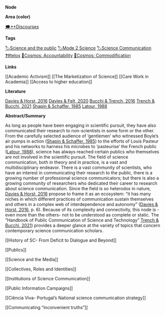 **Node**

**Area (color)**

[🗯️**Discourses](https://lean-sphynx-49b.notion.site/Discourses-ab06ed1436054e5b9bf0c0af92149114?pvs=21)

**Tags**

[🏷️Science and the public](https://lean-sphynx-49b.notion.site/Science-and-the-public-0e97862561e84379a6fa9cf93b90ab2b?pvs=21) [🏷️Mode 2 Science](https://lean-sphynx-49b.notion.site/Mode-2-Science-f4287daae3de4bb983342cd01f6f6bcb?pvs=21) [🏷️Science Communication](https://lean-sphynx-49b.notion.site/Science-Communication-08922d606e5e47f293f5c56d536a9836?pvs=21) [❓#telos](https://lean-sphynx-49b.notion.site/Telos-11587210186680608bc3ecc5d1ba5772?pvs=21) [🌌Cosmos: Accountability](https://lean-sphynx-49b.notion.site/Cosmos-Accountability-d4c5602b14234f37b493f1133e177038?pvs=21) [🌌Cosmos: Commodification](https://lean-sphynx-49b.notion.site/Cosmos-Commodification-ce1df3cd683e4bc39a4f7348f4df6701?pvs=21)

**Links**

[[Academic Activism]] [[The Marketization of Science]] [[Care Work in Academia]] [[Access to higher education]]

**Literature**

[Davies & Horst, 2016](https://lean-sphynx-49b.notion.site/Davies-Horst-2016-d7ce925c7b334648a32b78f31367dcaa?pvs=21) [Davies & Felt, 2020](https://lean-sphynx-49b.notion.site/Davies-Felt-2020-fbae0c964de54c5f863e81de813ab1cc?pvs=21) [Bucchi & Trench, 2016](https://lean-sphynx-49b.notion.site/Bucchi-Trench-2016-45727911e88d4733b648c17a1dd74fc5?pvs=21) [Trench & Bucchi, 2021](https://lean-sphynx-49b.notion.site/Trench-Bucchi-2021-0810838c41e54c49bdcb3276d76b8c8e?pvs=21) [Shapin & Schaffer, 1985](https://lean-sphynx-49b.notion.site/Shapin-Schaffer-1985-7abf6c1c6e084670ae1b8991c0b135d1?pvs=21) [Latour, 1988](https://lean-sphynx-49b.notion.site/Latour-1988-39b602db5e2b42f6907766b3222cd9f7?pvs=21)

**Abstract/Summary**

As long as people have been engaging in scientific pursuit, they have also communicated their research to non-scientists in some form or the other. From the carefully selected audience of ‘gentlemen’ who witnessed Boyle’s air pumps in action ([Shapin & Schaffer, 1985](https://lean-sphynx-49b.notion.site/Shapin-Schaffer-1985-7abf6c1c6e084670ae1b8991c0b135d1?pvs=21)) to the efforts of Louis Pasteur and his networks to harness his microbes to ‘pasteurise’ the French public ([Latour, 1988](https://lean-sphynx-49b.notion.site/Latour-1988-39b602db5e2b42f6907766b3222cd9f7?pvs=21)), science has always reached certain publics who themselves are not involved in the scientific pursuit. The field of science communication, both in theory and in practice, is a vast and multidisciplinary endeavor. There is a vast community of scientists, who have an interest in communicating their research to the public, there is a growing number of professional science communicators; but there is also a growing community of researchers who dedicated their career to research about science communication. Since the field is so heterodox in nature, [Davies & Horst, 2016](https://lean-sphynx-49b.notion.site/Davies-Horst-2016-d7ce925c7b334648a32b78f31367dcaa?pvs=21) propose to frame it as an ecosystem: “it has many niches in which different practices of communication sustain themselves and others in a complex web of interdependence and autonomy” ([Davies & Horst, 2016](https://lean-sphynx-49b.notion.site/Davies-Horst-2016-d7ce925c7b334648a32b78f31367dcaa?pvs=21), p. 6). Because of its complexity and connectivity, this node is - even more than the others- not to be understood as complete or static. The “Handbook of Public Communication of Science and Technology” [Trench & Bucchi, 2021](https://lean-sphynx-49b.notion.site/Trench-Bucchi-2021-0810838c41e54c49bdcb3276d76b8c8e?pvs=21)) provides a deeper glance at the variety of topics that concern contemporary science communication scholars.

  

  

[[History of SC- From Deficit to Dialogue and Beyond]]

[[Publics]]

[[Science and the Media]]

[[Collectives, Roles and Identities]]

[[Institutions of Science Communication]]

[[Public Information Campaigns]]

[[Ciência Viva- Portugal’s National science communication strategy]]

[[Communicating “inconvenient truths”]]